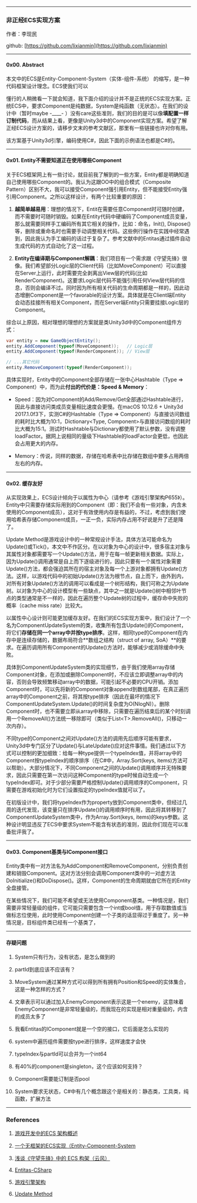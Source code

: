 
---

### 非正经ECS实现方案

作者：李现民

github: [https://github.com/lixianmin](https://github.com/lixianmin)

---

#### 0x00. Abstract

本文中的ECS是Entity-Component-System（实体-组件-系统） 的缩写，是一种代码框架设计理念。ECS使我们可以

懂行的人稍微看一下就会知道，我下面介绍的设计并不是正统的ECS实现方案。正统ECS中，要求Component是纯数据，System是纯函数（无状态）。在我们的设计中（暂时maybe -\_\_\_\_- ）没有care这些准则，我们的目的是可以像**填配置一样订制代码**，而从结果上看，更像是Unity3d中的Component实现方案。希望了解正经ECS设计方案的，请移步文末的参考文献区，那里有一些链接也许对你有用。

该方案基于Unity3d引擎，编码使用C\#，因此下面的示例语法也都是C\#的。

---

#### 0x01. Entity不需要知道正在使用哪些Component

关于ECS框架网上有一些讨论，就目前我了解到的一些方案，Entity都是明确知道自己使用哪些Component的。我认为这跟OO中的组合模式（Composite Pattern）区别不大，我可以接受Component强引用Entity，但不能接受Entity强引用Component。之所以这样设计，有两个比较重要的原因：

1. **越简单越易用**：理想的情况下，Entit在需要任意Component时可随时创建，而不需要时可随时销毁。如果在Entity代码中硬编码了Component成员变量，那么就需要同样手工编码所有其它相关的操作，比如：命名，Init\(\), Dispose\(\)等，删除或重命名时也需要手动调整相关代码。这些例行操作在实践中经常遇到，因此我认为手工编码的话过于复杂了。参考文献中的Entitas通过插件自动生成代码的方式自动化了这一过程。

2. **Entity在编译期与Component解耦**：我们项目有一个需求跟《守望先锋》很像。我们希望部分Logic层的Client代码（比如MoveComponent）可以直接在Server上运行，此时需要完全剥离出View层的代码\(比如RenderComponent\)。这要求Logic层代码不能强引用任何View层代码的信息，否则会编译不过。同时因为所有相关代码的生命周期都是一样的，因此动态增删Component是一个favorable的设计方案。具体就是在Client端Entity会动态挂接所有相关Component，而在Server端Entity只需要挂接Logic层的Component。

综合以上原因，相对理想的理想的方案就是类Unity3d中的Component组件方式：

```csharp
var entity = new GameObjectEntity();
entity.AddComponent(typeof(MoveComponent));   // Logic层
entity.AddComponent(typeof(RenderComponent)); // View层

// ...其它代码
entity.RemoveComponent(typeof(RenderComponent));
```

具体实现时，Entity中的Component全部存储在一张中心Hashtable（Type =&gt; Component）中，而为此**付出的代价是：Speed & Memory**：

* Speed：因为对Component的Add/Remove/Get全部通过Hashtable进行，因此与直接访问类成员变量相比速度会更慢。在macOS 10.12.6 + Unity3d 2017.1.0f3下，实测C\#的Hashtable（Type =&gt; Component）与直接访问数组的耗时比大概为10:1，Dictionary&lt;Type, Component&gt;与直接访问数组的耗时比大概为15:1。测试时Hashtable与Dictionary都使用了默认参数，没有调整loadFactor。据网上说相同的量级下Hashtable的loadFactor会更低，也因此会占用更大的内存。

* Memory：传说，同样的数据，存储在哈希表中比存储在数组中要多占用两倍左右的内存。

---

#### 0x02. 缓存友好

从实现效果上，ECS设计倾向于以属性为中心（请参考《游戏引擎架构P655》）。Entity中只需要存储实际用到的Component（即：我们不会有一些对象，内含未使用的Component成员），这对于有效使用内存是有益的，不过，考虑到我们使用哈希表存储Component成员，一正一负，实际内存占用不好说是升了还是降了。

Update Method是游戏设计中的一种常规设计手法，具体方法可能命名为Update\(\)或Tick\(\)，本文中不作区分。在以对象为中心的设计中，很多宿主对象与其属性对象都需要写一个Update\(\)方法，用于在每一帧更新相关数据。实际上，因为Update\(\)调用通常是自上而下逐级进行的，因此只要有一个属性对象需要Update\(\)方法，都会强迫其所在的宿主对象及每一个上游对象都拥有Update\(\)方法。这样，以游戏代码中的初始Update\(\)方法为根节点，自上而下，由外到内，对所有对象Update\(\)方法的调用可以看成是一个树形结构，我们可称之为Update树。以对象为中心的设计模型有一些缺点，其中之一就是Update\(\)树中相邻叶节点的类型通常是不一样的，因此在遍历整个Update树的过程中，缓存命中失败的概率（cache miss rate）比较大。

以属性中心设计则可能更加缓存友好。在我们的ECS实现方案中，我们设计了一个名为ComponentUpdateSystem的类，收集所有包含Update\(\)的Component，将它们**存储在同一个array中并按type排序**。这样，相同type的Component在内存中是连续存储的，数据布局符合**数组之结构（struct of array, SoA）**的要求。在遍历调用所有Component的Update\(\)方法时，能够减少或消除缓命中失败。

具体到ComponentUpdateSystem类的实现细节，由于我们使用array存储Component对象，在添加或删除Component时，不应该立即调整array中的内容，否则会导致频繁移动array中的数据，可能引起不必要的CPU开销。添加Component时，可以先将新的Component对象append到数组尾部，在真正遍历array中的Component之前，将其按type排序（因此在最坏的情况下ComponentUpdateSystem.Update\(\)的时间复杂度为O\(NlogN\)）。删除Component时，也不需要立即从array中移除，只需要在遍历结束后的某个时刻调用一个RemoveAll\(\)方法统一移除即可（类似于List&lt;T&gt;.RemoveAll\(\)，只移动一次内存）。

不同type的Component之间对Update\(\)方法的调用先后顺序可能有要求，Unity3d中专门区分了Update\(\)与LateUpdate\(\)应对这件事情。我们通过以下方式可以控制的更加细致：给每一种type提供一个typeIndex值，并将array中的Component按typeIndex的顺序排序（在C\#中，Array.Sort\(keys, items\)方法可以帮助）。大部分情况下，不同Component之间的Update\(\)调用顺序并无特殊要求，因此只需要在第一次访问这种Component的type时候自动生成一个typeIndex即可。对于少部分需要严格控制Update\(\)调用顺序的Component，只需要在游戏初始化时为它们设置指定的typeIndex值就可以了。

在初版设计中，我们将typeIndex作为property放到Component类中，但经过几周的迭代发现，该变量只在排序Update\(\)的调用顺序时有用，因此将其转移到了ComponentUpdateSystem类中，作为Array.Sort\(keys, items\)的keys参数。这种设计明显违反了ECS中要求System不能含有状态的准则，因此你们现在可以准备批评我了。

---

#### 0x03. Component基类与IComponent接口

Entity类中有一对方法名为AddComponent和RemoveComponent，分别负责创建和销毁Component。这对方法分别会调用Component类中的一对虚方法DoInitialize\(\)和DoDispose\(\)。这样，Component的生命周期就由它所在的Entity全盘接管。

在某些情况下，我们可能不希望或无法使用Component基类。一种情况是，我们需要非常轻量级的组件，它可能只需要包含一个int或bool值，用于存取数值或当做标志位使用，此时使用Component创建一个子类的话显得过于重度了。另一种情况是，目标组件类已经有一个基类了，

---

#### 存疑问题

1. System只有行为，没有状态，是怎么做到的

2. partId到底应该不应该有？

3. MoveSystem通过某种方式可以得到所有拥有Position和Speed的实体集合， 这是一种怎样的方式？

4. 文章表示可以通过加入EnemyComponent表示这是一个enemy，这意味着EnemyComponent是非常轻量级的，而我现在的实现是相对重量级的，内含的成员太多了

5. 我看Entitas的IComponent就是一个空的接口，它后面是怎么实现的

6. system中遍历组件需要按type进行排序，这样速度才会快

7. typeIndex与partId可以合并为一个int64

8. 有40%的component是singleton，这个应该如何支持？

9. Component需要能订制是否pool

10. System要求无状态，C\#中有几个概念跟这个是相关的：静态类，工具类，纯函数，扩展方法

---

### References

1. [游戏开发中的ECS 架构概述](https://zhuanlan.zhihu.com/p/30538626)

2. [一个无框架的ECS实现（Entity-Component-System](https://zhuanlan.zhihu.com/p/32787878)

3. [浅谈《守望先锋》中的 ECS 构架（云风）](https://blog.codingnow.com/2017/06/overwatch_ecs.html)

4. [Entitas-CSharp](https://github.com/sschmid/Entitas-CSharp)

5. [游戏引擎架构](https://www.amazon.cn/dp/B00HY8SIX2/ref=sr_1_1?s=books&ie=UTF8&qid=1522924143&sr=1-1)

6. [Update Method](https://github.com/lixianmin/design-pattern/blob/master/update-method.md)



